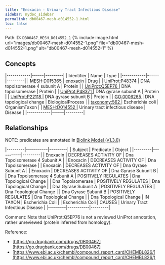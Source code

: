 ```yaml
---
title: "Enoxacin - Urinary Tract Infectious Disease"
sidebar: mydoc_sidebar
permalink: db00467-mesh-d014552-1.html
toc: false 
---
```



Path ID: `DB00467_MESH_D014552_1`
{% include image.html url="images/db00467-mesh-d014552-1.png" file="db00467-mesh-d014552-1.png" alt="db00467-mesh-d014552-1" %}

## Concepts

|------------|------|---------|
| Identifier | Name | Type    |
|------------|------|---------|
| <a href="https://identifiers.org/MESH:D015365">MESH:D015365 </a> | enoxacin | Drug |
| <a href="https://identifiers.org/UniProt:P48374">UniProt:P48374 </a> | DNA topoisomerase 4 subunit A | Protein |
| <a href="https://identifiers.org/UniProt:Q5EP76">UniProt:Q5EP76 </a> | DNA topoisomerase | Protein |
| <a href="https://identifiers.org/UniProt:P48371">UniProt:P48371 </a> | DNA gyrase subunit A | Protein |
| <a href="https://identifiers.org/UniProt:P22118">UniProt:P22118 </a> | DNA gyrase subunit B | Protein |
| <a href="https://identifiers.org/GO:0006265">GO:0006265 </a> | DNA topological change | BiologicalProcess |
| <a href="https://identifiers.org/taxonomy:562">taxonomy:562 </a> | Escherichia coli | OrganismTaxon |
| <a href="https://identifiers.org/MESH:D014552">MESH:D014552 </a> | Urinary tract infectious disease | Disease |
|------------|------|---------|

## Relationships


NOTE: predicates are annotated in <a href="https://github.com/biolink/biolink-model/releases/tag/v1.3.0">Biolink Model (v1.3.0)</a>

|---------|-----------|---------|
| Subject | Predicate | Object  |
|---------|-----------|---------|
| Enoxacin | DECREASES ACTIVITY OF | Dna Topoisomerase 4 Subunit A |
| Enoxacin | DECREASES ACTIVITY OF | Dna Topoisomerase |
| Enoxacin | DECREASES ACTIVITY OF | Dna Gyrase Subunit A |
| Enoxacin | DECREASES ACTIVITY OF | Dna Gyrase Subunit B |
| Dna Topoisomerase 4 Subunit A | POSITIVELY REGULATES | Dna Topological Change |
| Dna Topoisomerase | POSITIVELY REGULATES | Dna Topological Change |
| Dna Gyrase Subunit A | POSITIVELY REGULATES | Dna Topological Change |
| Dna Gyrase Subunit B | POSITIVELY REGULATES | Dna Topological Change |
| Dna Topological Change | IN TAXON | Escherichia Coli |
| Escherichia Coli | CAUSES | Urinary Tract Infectious Disease |
|---------|-----------|---------|

Comment: Note that UniProt:Q5EP76 is not a reviewed UniProt annotation, rather unreviewed (protein inferred from homology).

Reference: 
  - [https://go.drugbank.com/drugs/DB00467](https://go.drugbank.com/drugs/DB00467)
  - [https://www.ebi.ac.uk/chembl/compound_report_card/CHEMBL826/](https://www.ebi.ac.uk/chembl/compound_report_card/CHEMBL826/)

